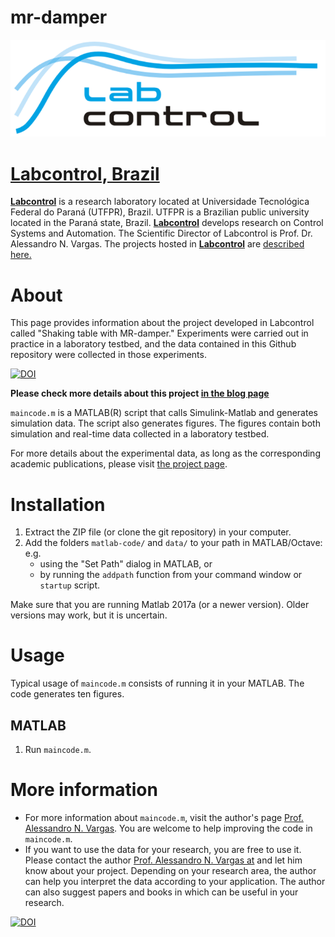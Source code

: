 # mr-damper

<p align="center"><a href="http://www.labcontrol.xyz/dokuwiki" target="_blank" rel="noopener"><img src="images/logo.png"></a></p>

# [Labcontrol, Brazil](http://www.labcontrol.xyz/dokuwiki)

[**Labcontrol**](http://www.labcontrol.xyz/dokuwiki)  is a research laboratory located at Universidade Tecnológica Federal do Paraná (UTFPR), Brazil. UTFPR is a Brazilian public university located in the Paraná state, Brazil. [**Labcontrol**](http://www.labcontrol.xyz/dokuwiki)  develops research on Control Systems and Automation. The Scientific Director of Labcontrol is Prof. Dr. Alessandro N. Vargas. The projects hosted in [**Labcontrol**](http://www.labcontrol.xyz/dokuwiki)  are [described here.](http://www.anvargas.com/blog)

About
============

This page provides information about the project developed in Labcontrol called "Shaking table with MR-damper." Experiments were carried out in practice in a laboratory testbed, and the data contained in this Github repository were collected in those experiments. 

[![DOI](https://zenodo.org/badge/330236633.svg)](https://zenodo.org/badge/latestdoi/330236633)

**Please check more details about this project [in the blog page](http://www.anvargas.com/blog)**


`maincode.m` is a MATLAB(R) script that calls Simulink-Matlab and generates simulation data. The script also generates figures. The figures contain both simulation and real-time data collected in a laboratory testbed.

For more details about the experimental data, as long as the corresponding academic publications, please visit [the project page](http://www.anvargas.com/blog).


Installation
============

1. Extract the ZIP file (or clone the git repository) in your computer.
2. Add the folders `matlab-code/` and `data/` to your path in MATLAB/Octave: e.g. 
    - using the "Set Path" dialog in MATLAB, or 
    - by running the `addpath` function from your command window or `startup` script.

Make sure that you are running Matlab 2017a (or a newer version). Older versions may work, but it is uncertain.

Usage
=====

Typical usage of `maincode.m` consists of running it in your MATLAB. The code generates ten figures.

MATLAB
------
  1. Run `maincode.m`.

More information
================

* For more information about `maincode.m`, visit the author's page [Prof. Alessandro N. Vargas](http://www.anvargas.com). You are welcome to help improving the code in `maincode.m`.
* If you want to use the data for your research, you are free to use it. Please contact the author [Prof. Alessandro N. Vargas at](http://www.anvargas.com) 
and let him know about your project. Depending on your research area, the author can help you interpret the data according to your application. The author can also suggest papers and books in which can be useful in your research.

[![DOI](https://zenodo.org/badge/330236633.svg)](https://zenodo.org/badge/latestdoi/330236633)

